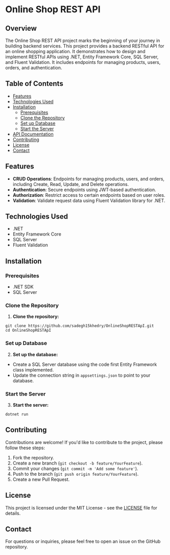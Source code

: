 # Online Shop REST API

## Overview

The Online Shop REST API project marks the beginning of your journey in building backend services. This project provides a backend RESTful API for an online shopping application. It demonstrates how to design and implement RESTful APIs using .NET, Entity Framework Core, SQL Server, and Fluent Validation. It includes endpoints for managing products, users, orders, and authentication.

## Table of Contents

- [Features](#features)
- [Technologies Used](#technologies-used)
- [Installation](#installation)
  - [Prerequisites](#prerequisites)
  - [Clone the Repository](#clone-the-repository)
  - [Set up Database](#set-up-database)
  - [Start the Server](#start-the-server)
- [API Documentation](#api-documentation)
- [Contributing](#contributing)
- [License](#license)
- [Contact](#contact)

## Features

- **CRUD Operations**: Endpoints for managing products, users, and orders, including Create, Read, Update, and Delete operations.
- **Authentication**: Secure endpoints using JWT-based authentication.
- **Authorization**: Restrict access to certain endpoints based on user roles.
- **Validation**: Validate request data using Fluent Validation library for .NET.

## Technologies Used

- .NET
- Entity Framework Core
- SQL Server
- Fluent Validation

## Installation

### Prerequisites

- .NET SDK
- SQL Server

### Clone the Repository

1. **Clone the repository:**
```
git clone https://github.com/sadegh15khedry/OnlineShopRESTApI.git
cd OnlineShopRESTApI
```
### Set up Database

2. **Set up the database:**
- Create a SQL Server database using the code first Entity Framework class implemented.
- Update the connection string in `appsettings.json` to point to your database.

### Start the Server

3. **Start the server:**
```
dotnet run
```

## Contributing

Contributions are welcome! If you'd like to contribute to the project, please follow these steps:
1. Fork the repository.
2. Create a new branch (`git checkout -b feature/YourFeature`).
3. Commit your changes (`git commit -m 'Add some feature'`).
4. Push to the branch (`git push origin feature/YourFeature`).
5. Create a new Pull Request.

## License

This project is licensed under the MIT License - see the [LICENSE](LICENSE) file for details.

## Contact

For questions or inquiries, please feel free to open an issue on the GitHub repository.
